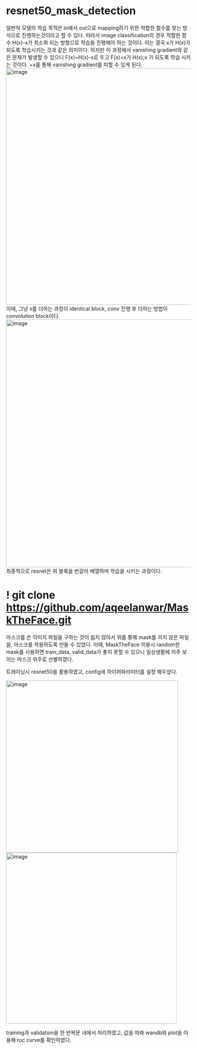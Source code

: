 # resnet50_mask_detection
일반적 모델의 학습 목적은 in에서 out으로 mapping하기 위한 적합한 함수를 찾는 방식으로 진행하는것이라고 할 수 있다. 
따라서 image classification의 경우 적합한 함수 H(x)-x가 최소화 되는 방향으로 학습을 진행해야 하는 것이다. 이는 결국 x가 H(x)가 되도록 학습시키는 것과 같은 의미이다. 
하지만 이 과정에서 vanishing gradient와 같은 문제가 발생할 수 있으니 F(x)=H(x)-x로 두고 F(x)+x가 H(x);x 가 되도록 학습 시키는 것이다. +x를 통해 vanishing gradient를 피할 수 있게 된다. 
<img width="644" alt="image" src="https://github.com/chunhonggi/resnet50_mask_detection/assets/83743927/c5ac9f5b-41f6-421b-867d-91d71c84385b">
이때, 그냥 x를 더하는 과정이 identical block, conv 진행 후 더하는 방법이 convolution block이다. 
<img width="674" alt="image" src="https://github.com/chunhonggi/resnet50_mask_detection/assets/83743927/1c002102-16b8-4bf5-a256-c0e18c54be69">
최종적으로 resnet은 위 블록을 번갈아 배열하며 학습을 시키는 과정이다. 
# ! git clone https://github.com/aqeelanwar/MaskTheFace.git
마스크를 쓴 이미지 파일을 구하는 것이 쉽지 않아서 위를 통해 mask를 끼지 않은 파일을, 마스크를 착용하도록 만들 수 있었다. 
이때, MaskTheFace 이용시 random한 mask를 사용하면 train_data, valid_data가 좋지 못할 수 있으니 일상생활에 자주 보이는 마스크 위주로 선별하였다.

트레이닝시 resnet50을 활용하였고, config에 하이퍼파라미터를 설정 해두었다. 

<img width="469" alt="image" src="https://github.com/chunhonggi/resnet50_mask_detection/assets/83743927/6b15f7a4-143d-4925-8775-fb5bb8018ffd">
<img width="465" alt="image" src="https://github.com/chunhonggi/resnet50_mask_detection/assets/83743927/93b2d5ee-b285-4c1a-a0be-ebd354f70bdf">

training과 validation을 한 반복문 내에서 처리하였고, 값을 따롸 wandb와 plot을 이용해 roc curve를 확인하였다. 

